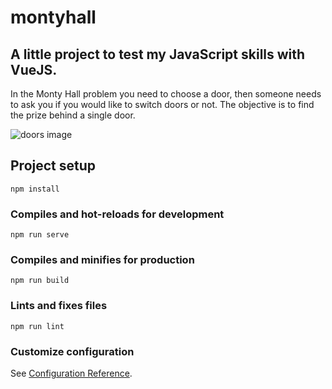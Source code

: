# montyhall

## A little project to test my JavaScript skills with VueJS.

In the Monty Hall problem you need to choose a door, then someone needs to ask you if you would like to switch doors or not.
The objective is to find the prize behind a single door.

![doors image](https://live.staticflickr.com/65535/52213488012_522b8b26c1_h.jpg)

## Project setup
```
npm install
```

### Compiles and hot-reloads for development
```
npm run serve
```

### Compiles and minifies for production
```
npm run build
```

### Lints and fixes files
```
npm run lint
```

### Customize configuration
See [Configuration Reference](https://cli.vuejs.org/config/).
